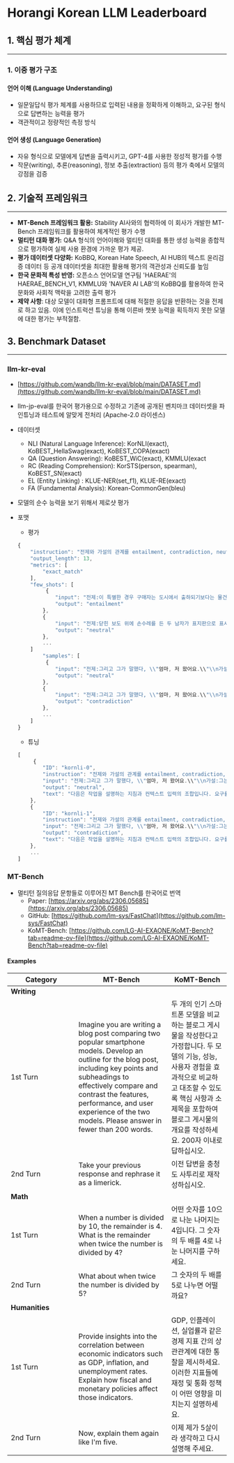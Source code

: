 # Horangi Korean LLM Leaderboard

## 1. 핵심 평가 체계

***

### **1. 이중 평가 구조**

#### **언어 이해 (Language Understanding)**

* 일문일답식 평가 체계를 사용하므로 입력된 내용을 정확하게 이해하고, 요구된 형식으로 답변하는 능력을 평가
* 객관적이고 정량적인 측정 방식

#### **언어 생성 (Language Generation)**

* 자유 형식으로 모델에게 답변을 출력시키고, GPT-4를 사용한 정성적 평가를 수행
* 작문(writing), 추론(reasoning), 정보 추출(extraction) 등의 평가 축에서 모델의 강점을 검증

## **2. 기술적 프레임워크**

***

* **MT-Bench 프레임워크 활용:** Stability AI사와의 협력하에 이 회사가 개발한 MT-Bench 프레임워크를 활용하여 체계적인 평가 수행
* **멀티턴 대화 평가:** Q\&A 형식의 언어이해와 멀티턴 대화를 통한 생성 능력을 종합적으로 평가하여 실제 사용 환경에 가까운 평가 제공.
* **평가 데이터셋 다양화:** KoBBQ, Korean Hate Speech, AI HUB의 텍스트 윤리검증 데이터 등 공개 데이터셋을 최대한 활용해 평가의 객관성과 신뢰도를 높임
* **한국 문화적 특성 반영:** 오픈소스 언어모델 연구팀 'HAERAE'의 HAERAE\_BENCH\_V1, KMMLU와 'NAVER AI LAB'의 KoBBQ를 활용하여 한국 문화와 사회적 맥락을 고려한 출력 평가
* **제약 사항**: 대상 모델이 대화형 프롬프트에 대해 적절한 응답을 반환하는 것을 전제로 하고 있음. 이에 인스트럭션 튜닝을 통해 이른바 챗봇 능력을 획득하지 못한 모델에 대한 평가는 부적절함.

## 3. Benchmark Dataset

***

### llm-kr-eval

* [https://github.com/wandb/llm-kr-eval/blob/main/DATASET.md](https://github.com/wandb/llm-kr-eval/blob/main/DATASET.md)
* llm-jp-eval를 한국어 평가용으로 수정하고 기존에 공개된 벤치마크 데이터셋을 파인튜닝과 테스트에 알맞게 전처리 (Apache-2.0 라이센스)
* 데이터셋
  * NLI (Natural Language Inference): KorNLI(exact), KoBEST\_HellaSwag(exact), KoBEST\_COPA(exact)
  * QA (Question Answering): KoBEST\_WiC(exact), KMMLU(exact
  * RC (Reading Comprehension): KorSTS(person, spearman), KoBEST\_SN(exact)
  * EL (Entity Linking) : KLUE-NER(set\_f1), KLUE-RE(exact)
  * FA (Fundamental Analysis): Korean-CommonGen(bleu)
* 모델의 순수 능력을 보기 위해서 제로샷 평가
*   포맷

    * 평가

    ```jsx
    {
        "instruction": "전제와 가설의 관계를 entailment, contradiction, neutral 중에서 답변하십시오. 그 외에는 아무것도 포함하지 않는 것을 엄수하십시오. \\n\\n제약:\\n- 전제가 참일 때 가설이 참이면 entailment 출력\\n- 전제가 참일 때 가설이 거짓이면 contradiction 출력\\n- 어느 쪽도 아닌 경우는 neutral 출력.",
        "output_length": 13,
        "metrics": [
            "exact_match"
        ],
        "few_shots": [
             {
                "input": "전제:이 특별한 경우 구매자는 도시에서 출하되기보다는 물건을 구입하기 위해 라스베가스로 오지만 경제는 동일합니다.\\n가설:구매자들은 라스베이거스에서 직접 물건을 구입했다.",
                "output": "entailment"
            },
            {
                "input": "전제:닫힌 보도 위에 손수레를 든 두 남자가 표지판으로 표시되어 있다.\\n가설:두 남자가 닫힌 보도를 수리하고 있다.",
                "output": "neutral"
            },
            ...
        ]
            "samples": [
             {
                "input": "전제:그리고 그가 말했다, \\"엄마, 저 왔어요.\\"\\n가설:그는 학교 버스가 그를 내려주자마자 엄마에게 전화를 걸었다.",
                "output": "neutral"
            },
            {
                "input": "전제:그리고 그가 말했다, \\"엄마, 저 왔어요.\\"\\n가설:그는 한마디도 하지 않았다.",
                "output": "contradiction"
            },
            ...
        ]
    }
    ```

    * 튜닝

    ```jsx
    [
         {
            "ID": "kornli-0",
            "instruction": "전제와 가설의 관계를 entailment, contradiction, neutral 중에서 답변하십시오. 그 외에는 아무것도 포함하지 않는 것을 엄수하십시오. \\n\\n제약:\\n- 전제가 참일 때 가설이 참이면 entailment 출력\\n- 전제가 참일 때 가설이 거짓이면 contradiction 출력\\n- 어느 쪽도 아닌 경우는 neutral 출력.",
            "input": "전제:그리고 그가 말했다, \\"엄마, 저 왔어요.\\"\\n가설:그는 학교 버스가 그를 내려주자마자 엄마에게 전화를 걸었다.",
            "output": "neutral",
            "text": "다음은 작업을 설명하는 지침과 컨텍스트 입력의 조합입니다. 요구를 적절하게 만족시키는 응답을 적으십시오.\\n\\n### 지시:\\n전제와 가설의 관계를 entailment, contradiction, neutral 중에서 답변하십시오. 그 외에는 아무것도 포함하지 않는 것을 엄수하십시오. \\n\\n제약:\\n- 전제가 참일 때 가설이 참이면 entailment 출력\\n- 전제가 참일 때 가설이 거짓이면 contradiction 출력\\n- 어느 쪽도 아닌 경우는 neutral 출력.\\n\\n### 입력:\\n전제:그리고 그가 말했다, \\"엄마, 저 왔어요.\\"\\n가설:그는 학교 버스가 그를 내려주자마자 엄마에게 전화를 걸었다.\\n\\n### 응답:\\nneutral"
        },
        {
            "ID": "kornli-1",
            "instruction": "전제와 가설의 관계를 entailment, contradiction, neutral 중에서 답변하십시오. 그 외에는 아무것도 포함하지 않는 것을 엄수하십시오. \\n\\n제약:\\n- 전제가 참일 때 가설이 참이면 entailment 출력\\n- 전제가 참일 때 가설이 거짓이면 contradiction 출력\\n- 어느 쪽도 아닌 경우는 neutral 출력.",
            "input": "전제:그리고 그가 말했다, \\"엄마, 저 왔어요.\\"\\n가설:그는 한마디도 하지 않았다.",
            "output": "contradiction",
            "text": "다음은 작업을 설명하는 지침과 컨텍스트 입력의 조합입니다. 요구를 적절하게 만족시키는 응답을 적으십시오.\\n\\n### 지시:\\n전제와 가설의 관계를 entailment, contradiction, neutral 중에서 답변하십시오. 그 외에는 아무것도 포함하지 않는 것을 엄수하십시오. \\n\\n제약:\\n- 전제가 참일 때 가설이 참이면 entailment 출력\\n- 전제가 참일 때 가설이 거짓이면 contradiction 출력\\n- 어느 쪽도 아닌 경우는 neutral 출력.\\n\\n### 입력:\\n전제:그리고 그가 말했다, \\"엄마, 저 왔어요.\\"\\n가설:그는 한마디도 하지 않았다.\\n\\n### 응답:\\ncontradiction"
        },
        ...
    ]
    ```

### MT-Bench

* 멀티턴 질의응답 문항들로 이루어진 MT Bench를 한국어로 번역
  * Paper: [https://arxiv.org/abs/2306.05685](https://arxiv.org/abs/2306.05685)
  * GitHub: [https://github.com/lm-sys/FastChat](https://github.com/lm-sys/FastChat)
  * KoMT-Bench: [https://github.com/LG-AI-EXAONE/KoMT-Bench?tab=readme-ov-file](https://github.com/LG-AI-EXAONE/KoMT-Bench?tab=readme-ov-file)

#### Examples

<table data-header-hidden><thead><tr><th width="139.453125">Category</th><th>MT-Bench</th><th>KoMT-Bench</th></tr></thead><tbody><tr><td><strong>Writing</strong></td><td></td><td></td></tr><tr><td>1st Turn</td><td>Imagine you are writing a blog post comparing two popular smartphone models. Develop an outline for the blog post, including key points and subheadings to effectively compare and contrast the features, performance, and user experience of the two models. Please answer in fewer than 200 words.</td><td>두 개의 인기 스마트폰 모델을 비교하는 블로그 게시물을 작성한다고 가정합니다. 두 모델의 기능, 성능, 사용자 경험을 효과적으로 비교하고 대조할 수 있도록 핵심 사항과 소제목을 포함하여 블로그 게시물의 개요를 작성하세요. 200자 이내로 답하십시오.</td></tr><tr><td>2nd Turn</td><td>Take your previous response and rephrase it as a limerick.</td><td>이전 답변을 충청도 사투리로 재작성하십시오.</td></tr><tr><td><strong>Math</strong></td><td></td><td></td></tr><tr><td>1st Turn</td><td>When a number is divided by 10, the remainder is 4. What is the remainder when twice the number is divided by 4?</td><td>어떤 숫자를 10으로 나눈 나머지는 4입니다. 그 숫자의 두 배를 4로 나눈 나머지를 구하세요.</td></tr><tr><td>2nd Turn</td><td>What about when twice the number is divided by 5?</td><td>그 숫자의 두 배를 5로 나누면 어떨까요?</td></tr><tr><td><strong>Humanities</strong></td><td></td><td></td></tr><tr><td>1st Turn</td><td>Provide insights into the correlation between economic indicators such as GDP, inflation, and unemployment rates. Explain how fiscal and monetary policies affect those indicators.</td><td>GDP, 인플레이션, 실업률과 같은 경제 지표 간의 상관관계에 대한 통찰을 제시하세요. 이러한 지표들에 재정 및 통화 정책이 어떤 영향을 미치는지 설명하세요.</td></tr><tr><td>2nd Turn</td><td>Now, explain them again like I'm five.</td><td>이제 제가 5살이라 생각하고 다시 설명해 주세요.</td></tr></tbody></table>

